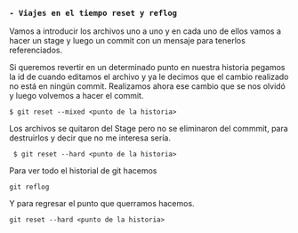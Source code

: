 ###  `- Viajes en el tiempo reset y reflog`

Vamos a introducir los archivos uno a uno y en cada uno de ellos vamos a hacer un stage y luego un commit con un mensaje para tenerlos referenciados.

Si queremos revertir en un determinado punto en nuestra historia pegamos la id de cuando editamos el archivo y ya le decimos que el cambio realizado no está en ningún commit. Realizamos ahora ese cambio que se nos olvidó y luego volvemos a hacer el commit.

``
$ git reset --mixed <punto de la historia>
``

Los archivos se quitaron del Stage pero no se eliminaron del commmit, para destruirlos y decir que no me interesa sería.

`` 
$ git reset --hard <punto de la historia>
``

Para ver todo el historial de git hacemos

``git reflog``

Y para regresar el punto que querramos hacemos.

``git reset --hard <punto de la historia>``